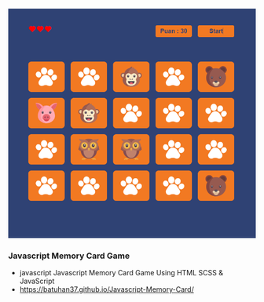 <p>
  <a href="https://batuhan37.github.io/Javascript-Memory-Card/">
  <img src="./img.PNG" width="800px" title="hover text">
  </a>
</p>


### Javascript Memory Card Game 
- javascript Javascript Memory Card Game Using HTML SCSS & JavaScript
- https://batuhan37.github.io/Javascript-Memory-Card/
